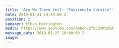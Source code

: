 ```yaml
---
title: 'Are We There Yet?: "Passionate Service"'
date: 2019-01-31 14:44:00 Z
position: 2
speaker: Ethan Harrington
media: https://www.youtube.com/embed/ZfbC2mWqXxA
message_date: 2019-01-27 10:00:00 Z
image: 
---
```


